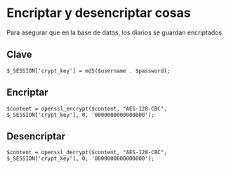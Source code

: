 # Encriptar y desencriptar cosas
Para asegurar que en la base de datos, los diarios se guardan encriptados.

## Clave
`$_SESSION['crypt_key'] = md5($username . $password);`

## Encriptar
`$content = openssl_encrypt($content, "AES-128-CBC", $_SESSION['crypt_key'], 0, '0000000000000000');`

## Desencriptar
`$content = openssl_decrypt($content, "AES-128-CBC", $_SESSION['crypt_key'], 0, '0000000000000000');`
